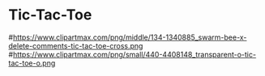 # Tic-Tac-Toe
#https://www.clipartmax.com/png/middle/134-1340885_swarm-bee-x-delete-comments-tic-tac-toe-cross.png
#https://www.clipartmax.com/png/small/440-4408148_transparent-o-tic-tac-toe-o.png
